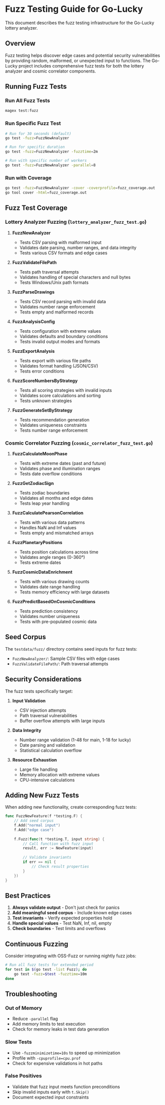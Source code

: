 # Fuzz Testing Guide for Go-Lucky

This document describes the fuzz testing infrastructure for the Go-Lucky lottery analyzer.

## Overview

Fuzz testing helps discover edge cases and potential security vulnerabilities by providing random, malformed, or unexpected input to functions. The Go-Lucky project includes comprehensive fuzz tests for both the lottery analyzer and cosmic correlator components.

## Running Fuzz Tests

### Run All Fuzz Tests
```bash
magex test:fuzz
```

### Run Specific Fuzz Test
```bash
# Run for 30 seconds (default)
go test -fuzz=FuzzNewAnalyzer

# Run for specific duration
go test -fuzz=FuzzNewAnalyzer -fuzztime=2m

# Run with specific number of workers
go test -fuzz=FuzzNewAnalyzer -parallel=8
```

### Run with Coverage
```bash
go test -fuzz=FuzzNewAnalyzer -cover -coverprofile=fuzz_coverage.out
go tool cover -html=fuzz_coverage.out
```

## Fuzz Test Coverage

### Lottery Analyzer Fuzzing (`lottery_analyzer_fuzz_test.go`)

1. **FuzzNewAnalyzer**
   - Tests CSV parsing with malformed input
   - Validates date parsing, number ranges, and data integrity
   - Tests various CSV formats and edge cases

2. **FuzzValidateFilePath**
   - Tests path traversal attempts
   - Validates handling of special characters and null bytes
   - Tests Windows/Unix path formats

3. **FuzzParseDrawings**
   - Tests CSV record parsing with invalid data
   - Validates number range enforcement
   - Tests empty and malformed records

4. **FuzzAnalysisConfig**
   - Tests configuration with extreme values
   - Validates defaults and boundary conditions
   - Tests invalid output modes and formats

5. **FuzzExportAnalysis**
   - Tests export with various file paths
   - Validates format handling (JSON/CSV)
   - Tests error conditions

6. **FuzzScoreNumbersByStrategy**
   - Tests all scoring strategies with invalid inputs
   - Validates score calculations and sorting
   - Tests unknown strategies

7. **FuzzGenerateSetByStrategy**
   - Tests recommendation generation
   - Validates uniqueness constraints
   - Tests number range enforcement

### Cosmic Correlator Fuzzing (`cosmic_correlator_fuzz_test.go`)

1. **FuzzCalculateMoonPhase**
   - Tests with extreme dates (past and future)
   - Validates phase and illumination ranges
   - Tests date overflow conditions

2. **FuzzGetZodiacSign**
   - Tests zodiac boundaries
   - Validates all months and edge dates
   - Tests leap year handling

3. **FuzzCalculatePearsonCorrelation**
   - Tests with various data patterns
   - Handles NaN and Inf values
   - Tests empty and mismatched arrays

4. **FuzzPlanetaryPositions**
   - Tests position calculations across time
   - Validates angle ranges (0-360°)
   - Tests extreme dates

5. **FuzzCosmicDataEnrichment**
   - Tests with various drawing counts
   - Validates date range handling
   - Tests memory efficiency with large datasets

6. **FuzzPredictBasedOnCosmicConditions**
   - Tests prediction consistency
   - Validates number uniqueness
   - Tests with pre-populated cosmic data

## Seed Corpus

The `testdata/fuzz/` directory contains seed inputs for fuzz tests:

- `FuzzNewAnalyzer/`: Sample CSV files with edge cases
- `FuzzValidateFilePath/`: Path traversal attempts

## Security Considerations

The fuzz tests specifically target:

1. **Input Validation**
   - CSV injection attempts
   - Path traversal vulnerabilities
   - Buffer overflow attempts with large inputs

2. **Data Integrity**
   - Number range validation (1-48 for main, 1-18 for lucky)
   - Date parsing and validation
   - Statistical calculation overflow

3. **Resource Exhaustion**
   - Large file handling
   - Memory allocation with extreme values
   - CPU-intensive calculations

## Adding New Fuzz Tests

When adding new functionality, create corresponding fuzz tests:

```go
func FuzzNewFeature(f *testing.F) {
    // Add seed corpus
    f.Add("normal input")
    f.Add("edge case")
    
    f.Fuzz(func(t *testing.T, input string) {
        // Call function with fuzz input
        result, err := NewFeature(input)
        
        // Validate invariants
        if err == nil {
            // Check result properties
        }
    })
}
```

## Best Practices

1. **Always validate output** - Don't just check for panics
2. **Add meaningful seed corpus** - Include known edge cases
3. **Test invariants** - Verify expected properties hold
4. **Handle special values** - Test NaN, Inf, nil, empty
5. **Check boundaries** - Test limits and overflows

## Continuous Fuzzing

Consider integrating with OSS-Fuzz or running nightly fuzz jobs:

```bash
# Run all fuzz tests for extended period
for test in $(go test -list Fuzz); do
    go test -fuzz=$test -fuzztime=10m
done
```

## Troubleshooting

### Out of Memory
- Reduce `-parallel` flag
- Add memory limits to test execution
- Check for memory leaks in test data generation

### Slow Tests
- Use `-fuzzminimizetime=10s` to speed up minimization
- Profile with `-cpuprofile=cpu.prof`
- Check for expensive validations in hot paths

### False Positives
- Validate that fuzz input meets function preconditions
- Skip invalid inputs early with `t.Skip()`
- Document expected input constraints